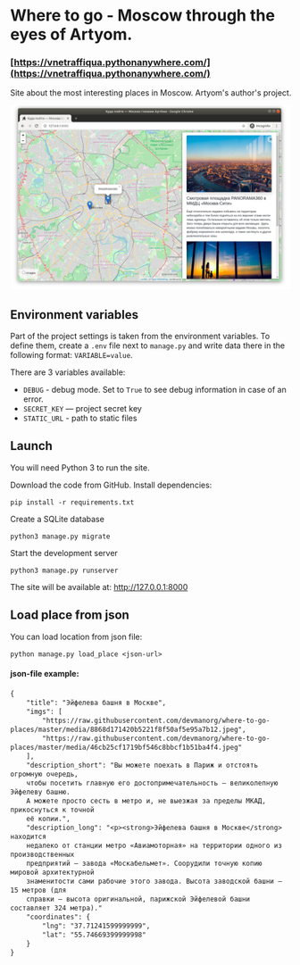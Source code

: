 # Where to go - Moscow through the eyes of Artyom.

### [https://vnetraffiqua.pythonanywhere.com/](https://vnetraffiqua.pythonanywhere.com/)

Site about the most interesting places in Moscow. Artyom's author's project.
 
![site.png](static%2F.gitbook%2Fassets%2Fsite.png)

## Environment variables

Part of the project settings is taken from the environment variables. To define them, create a `.env` file next to `manage.py` and write data there in the following format: `VARIABLE=value`.

There are 3 variables available:
- `DEBUG` - debug mode. Set to `True` to see debug information in case of an error.
- `SECRET_KEY` — project secret key
-  `STATIC_URL` - path to static files

## Launch

You will need Python 3 to run the site.

Download the code from GitHub. Install dependencies:

```
pip install -r requirements.txt
```

Create a SQLite database

```
python3 manage.py migrate
```

Start the development server

```
python3 manage.py runserver
```

The site will be available at: http://127.0.0.1:8000

## Load place from json

You can load location from json file:

```commandline
python manage.py load_place <json-url>
```

#### json-file example:

```commandline
{
    "title": "Эйфелева башня в Москве",
    "imgs": [
        "https://raw.githubusercontent.com/devmanorg/where-to-go-places/master/media/8868d171420b5221f8f50af5e95a7b12.jpeg",
        "https://raw.githubusercontent.com/devmanorg/where-to-go-places/master/media/46cb25cf1719bf546c8bbcf1b51ba4f4.jpeg"
    ],
    "description_short": "Вы можете поехать в Париж и отстоять огромную очередь, 
    чтобы посетить главную его достопримечательность — великолепную Эйфелеву башню.
    А можете просто сесть в метро и, не выезжая за пределы МКАД, прикоснуться к точной 
    её копии.",
    "description_long": "<p><strong>Эйфелева башня в Москве</strong> находится 
    недалеко от станции метро «Авиамоторная» на территории одного из производственных
    предприятий — завода «Москабельмет». Соорудили точную копию мировой архитектурной 
    знаменитости сами рабочие этого завода. Высота заводской башни — 15 метров (для 
    справки — высота оригинальной, парижской Эйфелевой башни составляет 324 метра)."
    "coordinates": {
        "lng": "37.71241599999999",
        "lat": "55.74669399999998"
    }
}
```
